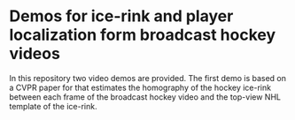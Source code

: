 # Demos for ice-rink and player localization form broadcast hockey videos
In this repository two video demos are provided. The first demo is based on a CVPR paper for that estimates the homography of the hockey ice-rink between 
each frame of the broadcast hockey video and the top-view NHL template of the ice-rink.
